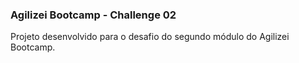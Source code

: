 ### Agilizei Bootcamp - Challenge 02

Projeto desenvolvido para o desafio do segundo módulo do Agilizei Bootcamp.
